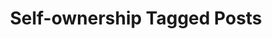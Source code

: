 ---
title: Self-ownership Tagged Posts
layout: blog_by_tag
tag: self-ownership
permalink: tag/self-ownership/
exclude_from_search: true
---